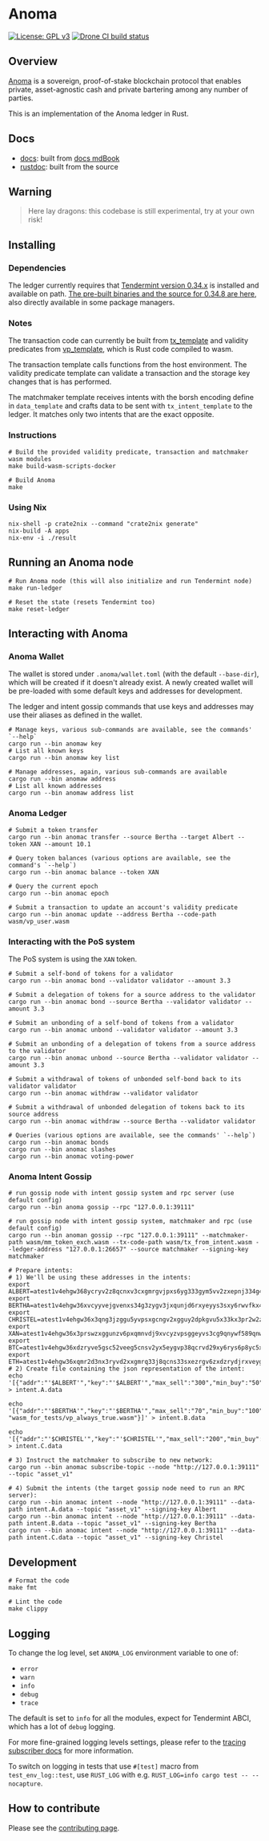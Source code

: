 # Anoma

[![License: GPL v3](https://img.shields.io/badge/License-GPLv3-blue.svg)](./LICENSE)
[![Drone CI build status](https://ci.heliax.dev/api/badges/anoma/anoma/status.svg)](https://ci.heliax.dev/anoma/anoma)

## Overview

[Anoma](https://anoma.network/) is a sovereign, proof-of-stake blockchain protocol that enables private, asset-agnostic cash and private bartering among any number of parties.

This is an implementation of the Anoma ledger in Rust.

## Docs

- [docs](https://anoma.github.io/anoma/): built from [docs mdBook](./docs/)
- [rustdoc](https://anoma.github.io/anoma/rustdoc/anoma/): built from the source

## Warning

> Here lay dragons: this codebase is still experimental, try at your own risk!

## Installing

### Dependencies

The ledger currently requires that [Tendermint version 0.34.x](https://github.com/tendermint/tendermint) is installed and available on path. [The pre-built binaries and the source for 0.34.8 are here](https://github.com/tendermint/tendermint/releases/tag/v0.34.8), also directly available in some package managers.

### Notes

The transaction code can currently be built from [tx_template](wasm/tx_template) and validity predicates from [vp_template](wasm/vp_template), which is Rust code compiled to wasm.

The transaction template calls functions from the host environment. The validity predicate template can validate a transaction and the storage key changes that is has performed.

The matchmaker template receives intents with the borsh encoding define in `data_template` and crafts data to be sent with `tx_intent_template` to the ledger. It matches only two intents that are the exact opposite.

### Instructions

```shell
# Build the provided validity predicate, transaction and matchmaker wasm modules
make build-wasm-scripts-docker

# Build Anoma
make
```

### Using Nix

```shell
nix-shell -p crate2nix --command "crate2nix generate"
nix-build -A apps
nix-env -i ./result
```

## Running an Anoma node

```shell
# Run Anoma node (this will also initialize and run Tendermint node)
make run-ledger

# Reset the state (resets Tendermint too)
make reset-ledger

```

## Interacting with Anoma

### Anoma Wallet

The wallet is stored under `.anoma/wallet.toml` (with the default `--base-dir`), which will be created if it doesn't already exist. A newly created wallet will be pre-loaded with some default keys and addresses for development.

The ledger and intent gossip commands that use keys and addresses may use their aliases as defined in the wallet.

```shell
# Manage keys, various sub-commands are available, see the commands' `--help`
cargo run --bin anomaw key
# List all known keys
cargo run --bin anomaw key list

# Manage addresses, again, various sub-commands are available
cargo run --bin anomaw address
# List all known addresses
cargo run --bin anomaw address list
```

### Anoma Ledger

```shell
# Submit a token transfer
cargo run --bin anomac transfer --source Bertha --target Albert --token XAN --amount 10.1

# Query token balances (various options are available, see the command's `--help`)
cargo run --bin anomac balance --token XAN

# Query the current epoch
cargo run --bin anomac epoch

# Submit a transaction to update an account's validity predicate
cargo run --bin anomac update --address Bertha --code-path wasm/vp_user.wasm
```

### Interacting with the PoS system

The PoS system is using the `XAN` token.

```shell
# Submit a self-bond of tokens for a validator
cargo run --bin anomac bond --validator validator --amount 3.3

# Submit a delegation of tokens for a source address to the validator
cargo run --bin anomac bond --source Bertha --validator validator --amount 3.3

# Submit an unbonding of a self-bond of tokens from a validator
cargo run --bin anomac unbond --validator validator --amount 3.3

# Submit an unbonding of a delegation of tokens from a source address to the validator
cargo run --bin anomac unbond --source Bertha --validator validator --amount 3.3

# Submit a withdrawal of tokens of unbonded self-bond back to its validator validator
cargo run --bin anomac withdraw --validator validator

# Submit a withdrawal of unbonded delegation of tokens back to its source address
cargo run --bin anomac withdraw --source Bertha --validator validator

# Queries (various options are available, see the commands' `--help`)
cargo run --bin anomac bonds
cargo run --bin anomac slashes
cargo run --bin anomac voting-power
```

### Anoma Intent Gossip

```shell
# run gossip node with intent gossip system and rpc server (use default config)
cargo run --bin anoma gossip --rpc "127.0.0.1:39111"

# run gossip node with intent gossip system, matchmaker and rpc (use default config)
cargo run --bin anoman gossip --rpc "127.0.0.1:39111" --matchmaker-path wasm/mm_token_exch.wasm --tx-code-path wasm/tx_from_intent.wasm --ledger-address "127.0.0.1:26657" --source matchmaker --signing-key matchmaker

# Prepare intents:
# 1) We'll be using these addresses in the intents:
export ALBERT=atest1v4ehgw368ycryv2z8qcnxv3cxgmrgvjpxs6yg333gym5vv2zxepnj334g4rryvj9xucrgve4x3xvr4
export BERTHA=atest1v4ehgw36xvcyyvejgvenxs34g3zygv3jxqunjd6rxyeyys3sxy6rwvfkx4qnj33hg9qnvse4lsfctw
export CHRISTEL=atest1v4ehgw36x3qng3jzggu5yvpsxgcngv2xgguy2dpkgvu5x33kx3pr2w2zgep5xwfkxscrxs2pj8075p
export XAN=atest1v4ehgw36x3prswzxggunzv6pxqmnvdj9xvcyzvpsggeyvs3cg9qnywf589qnwvfsg5erg3fkl09rg5
export BTC=atest1v4ehgw36xdzryve5gsc52veeg5cnsv2yx5eygvp38qcrvd29xy6rys6p8yc5xvp4xfpy2v694wgwcp
export ETH=atest1v4ehgw36xqmr2d3nx3ryvd2xxgmrq33j8qcns33sxezrgv6zxdzrydjrxveygd2yxumrsdpsf9jc2p
# 2) Create file containing the json representation of the intent:
echo '[{"addr":"'$ALBERT'","key":"'$ALBERT'","max_sell":"300","min_buy":"50","rate_min":"0.7","token_buy":"'$BTC'","token_sell":"'$ETH'"}]' > intent.A.data

echo '[{"addr":"'$BERTHA'","key":"'$BERTHA'","max_sell":"70","min_buy":"100","rate_min":"2","token_buy":"'$XAN'","token_sell":"'$BTC'","vp_path": "wasm_for_tests/vp_always_true.wasm"}]' > intent.B.data

echo '[{"addr":"'$CHRISTEL'","key":"'$CHRISTEL'","max_sell":"200","min_buy":"20","rate_min":"0.5","token_buy":"'$ETH'","token_sell":"'$XAN'"}]' > intent.C.data

# 3) Instruct the matchmaker to subscribe to new network:
cargo run --bin anomac subscribe-topic --node "http://127.0.0.1:39111" --topic "asset_v1"

# 4) Submit the intents (the target gossip node need to run an RPC server):
cargo run --bin anomac intent --node "http://127.0.0.1:39111" --data-path intent.A.data --topic "asset_v1" --signing-key Albert
cargo run --bin anomac intent --node "http://127.0.0.1:39111" --data-path intent.B.data --topic "asset_v1" --signing-key Bertha
cargo run --bin anomac intent --node "http://127.0.0.1:39111" --data-path intent.C.data --topic "asset_v1" --signing-key Christel
```

## Development

```shell
# Format the code
make fmt

# Lint the code
make clippy
```

## Logging

To change the log level, set `ANOMA_LOG` environment variable to one of:

- `error`
- `warn`
- `info`
- `debug`
- `trace`

The default is set to `info` for all the modules, expect for Tendermint ABCI, which has a lot of `debug` logging.

For more fine-grained logging levels settings, please refer to the [tracing subscriber docs](https://docs.rs/tracing-subscriber/0.2.18/tracing_subscriber/struct.EnvFilter.html#directives) for more information.

To switch on logging in tests that use `#[test]` macro from `test_env_log::test`, use `RUST_LOG` with e.g. `RUST_LOG=info cargo test -- --nocapture`.

## How to contribute

Please see the [contributing page](./CONTRIBUTING.md).
